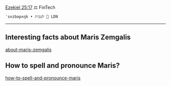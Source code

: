 
[Ezekiel 25:17](https://www.youtube.com/watch?v=x2WK_eWihdU) ⚖️ FinTech

```
ˈsʌɪbəpʌŋk • לטבית 📍 LDN
```

---

## Interesting facts about Maris Zemgalis
[about-maris-zemgalis](./about-maris-zemgalis.html)

## How to spell and pronounce Maris? 
[how-to-spell-and-pronounce-maris](./how-to-spell-and-pronounce-maris.html)
